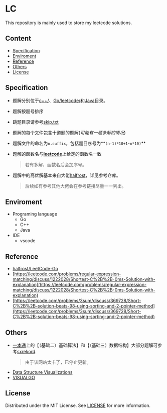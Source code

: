 # LC
This repository is mainly used to store my leetcode solutions.

## Content
- [Specification](#specification)
- [Enviroment](#enviroment)
- [Reference](#reference)
- [Others](#others)
- [License](#license)

## Specification
- 题解分别位于[c++/](c++/)、[Go/leetcode/](Go/leetcode/)和[Java](Java/)目录。    
- 题解按题号排序
- 跳题目录请参考[skip.txt](skip.txt)
- 题解的每个文件包含十道题的题解(_可能有一题多解的情况_)
- 题解文件的命名为`n.suffix`，包括题目序号为**`(n-1)*10+1~n*10)`**  
- 题解的函数名与[**leetcode**](https://leetcode.com/problemset/all/)上给定的函数名一致  

  > 若有多解，函数名后会加序号。
- 题解中的高优解基本来自大佬[halfrost](https://github.com/halfrost/)，详见参考仓库。 

  > 后续如有参考其他大佬会在参考链接尽量一一列出。

## Enviroment
- Programing language
    * Go
    * C++
    * Java
- IDE
    * vscode

## Reference
- [halfrost/LeetCode-Go](https://github.com/halfrost/LeetCode-Go)
- [https://leetcode.com/problems/regular-expression-matching/discuss/1222028/Shortest-C%2B%2B-0ms-Solution-with-explanation](https://leetcode.com/problems/regular-expression-matching/discuss/1222028/Shortest-C%2B%2B-0ms-Solution-with-explanation)
- [https://leetcode.com/problems/3sum/discuss/369728/Short-C%2B%2B-solution-beats-98-using-sorting-and-2-pointer-method](https://leetcode.com/problems/3sum/discuss/369728/Short-C%2B%2B-solution-beats-98-using-sorting-and-2-pointer-method)

## Others
- [一本通](http://ybt.ssoier.cn:8088/)上的【（基础二）基础算法】和【（基础三）数据结构】大部分题解可参考[sxrekord](https://www.cnblogs.com/sxrekord/).
    > 由于该网站太卡了，已停止更新。
- [Data Structure Visualizations](https://www.cs.usfca.edu/~galles/visualization/Algorithms.html)
- [VISUALGO](https://visualgo.net/zh)

## License
Distributed under the MIT License. See [LICENSE](LICENSE) for more information.
